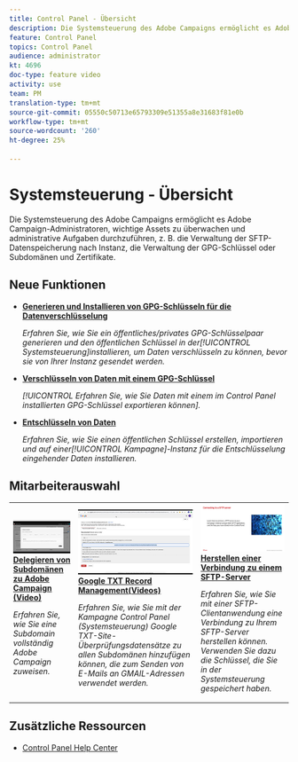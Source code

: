 ```yaml
---
title: Control Panel - Übersicht
description: Die Systemsteuerung des Adobe Campaigns ermöglicht es Adobe Campaign-Administratoren, wichtige Assets zu überwachen und administrative Aufgaben durchzuführen, z. B. die Verwaltung der SFTP-Datenspeicherung nach Instanz, die Verwaltung der GPG-Schlüssel oder Subdomänen und Zertifikate.
feature: Control Panel
topics: Control Panel
audience: administrator
kt: 4696
doc-type: feature video
activity: use
team: PM
translation-type: tm+mt
source-git-commit: 05550c50713e65793309e51355a8e31683f81e0b
workflow-type: tm+mt
source-wordcount: '260'
ht-degree: 25%

---
```


# Systemsteuerung - Übersicht

Die Systemsteuerung des Adobe Campaigns ermöglicht es Adobe Campaign-Administratoren, wichtige Assets zu überwachen und administrative Aufgaben durchzuführen, z. B. die Verwaltung der SFTP-Datenspeicherung nach Instanz, die Verwaltung der GPG-Schlüssel oder Subdomänen und Zertifikate.

## Neue Funktionen

* **[Generieren und Installieren von GPG-Schlüsseln für die Datenverschlüsselung](/help/control-panel-tutorials/instance-settings/gpg-key-management/generating-and-installing-gpg-keys-for-data-encryption.md)**

   *Erfahren Sie, wie Sie ein öffentliches/privates GPG-Schlüsselpaar generieren und den öffentlichen Schlüssel in der[!UICONTROL Systemsteuerung]installieren, um Daten verschlüsseln zu können, bevor sie von Ihrer Instanz gesendet werden.*

* **[Verschlüsseln von Daten mit einem GPG-Schlüssel](/help/control-panel-tutorials/instance-settings/gpg-key-management/using-a-gpg-key-to-encrypt-data.md)**

   *[!UICONTROL Erfahren Sie, wie Sie Daten mit einem im Control Panel installierten GPG-Schlüssel exportieren können].*

* **[Entschlüsseln von Daten](/help/control-panel-tutorials/instance-settings/gpg-key-management/decrypting-data.md)**

   *Erfahren Sie, wie Sie einen öffentlichen Schlüssel erstellen, importieren und auf einer[!UICONTROL Kampagne]-Instanz für die Entschlüsselung eingehender Daten installieren.*

## Mitarbeiterauswahl

<table>
<tr>
  <td>
    <a href="./subdomains-and-certificates/subdomain-delegation.md"> 
      <img alt="Delegieren von Subdomänen zu Adobe Campaign (Video)" src="./assets/31390.jpg"/>
    </a>
    <div>
      <a href="./subdomains-and-certificates/subdomain-delegation.md">
    <strong>Delegieren von Subdomänen zu Adobe Campaign (Video)</strong>
    </a>
    </div>
    <p>
    <em>Erfahren Sie, wie Sie eine Subdomain vollständig Adobe Campaign zuweisen.</em>
    <p>
  </td>
   <td>
    <a href="./subdomains-and-certificates/google-txt-record-management.md">
      <img alt="Google TXT Record Management (Videos)" src="./assets/32369.jpg" />
    </a>
    <div>
    <a href="./subdomains-and-certificates/google-txt-record-management.md">
    <strong>Google TXT Record Management(Videos)</strong>
    </a>
    </div>
    <p>
    <em> Erfahren Sie, wie Sie mit der Kampagne Control Panel (Systemsteuerung) Google TXT-Site-Überprüfungsdatensätze zu allen Subdomänen hinzufügen können, die zum Senden von E-Mails an GMAIL-Adressen verwendet werden.</em>
    <p>
  </td>
  <td>
    <a href="./sftp-management/connect-to-sftp-server.md">
      <img alt="Herstellen einer Verbindung mit einem SFTP-Server" src="./assets/27263.jpg" />
    </a>
    <div>
      <a href="./sftp-management/connect-to-sftp-server.md">
    <strong>Herstellen einer Verbindung zu einem SFTP-Server</strong>
    </a>
    </div>
    <p>
    <em>Erfahren Sie, wie Sie mit einer SFTP-Clientanwendung eine Verbindung zu Ihrem SFTP-Server herstellen können. Verwenden Sie dazu die Schlüssel, die Sie in der Systemsteuerung gespeichert haben. </em>
    <p>
  </td>
</tr>
</table>

## Zusätzliche Ressourcen

* [Control Panel Help Center](https://docs.adobe.com/content/help/de-DE/control-panel/using/control-panel-home.html)
